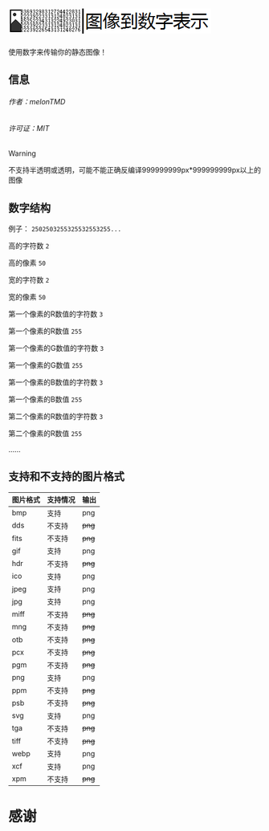# ![图像到数字显示](https://github.com/melonTMD/I2NR/blob/bd75cb468679f8f2b890e2012b599b16de01ab1e/I2NR.png)

使用数字来传输你的静态图像！
## 信息
###### 作者：melonTMD
###### 许可证：MIT
> [!WARNING]
> 不支持半透明或透明，可能不能正确反编译999999999px*999999999px以上的图像
## 数字结构
例子： `2502503255325532553255...` 

高的字符数 `2` 

高的像素 `50` 

宽的字符数 `2` 

宽的像素 `50` 

第一个像素的R数值的字符数 `3` 

第一个像素的R数值 `255` 

第一个像素的G数值的字符数 `3` 

第一个像素的G数值 `255` 

第一个像素的B数值的字符数 `3` 

第一个像素的B数值 `255` 

第二个像素的R数值的字符数 `3` 

第二个像素的R数值 `255`

......
## 支持和不支持的图片格式
| 图片格式 | 支持情况 | 输出 |
|-|-|-|
| bmp | 支持 | png |
| dds | 不支持 | ~~png~~ |
| fits | 不支持 | ~~png~~ |
| gif | 支持 | png |
| hdr | 不支持 | ~~png~~ |
| ico | 支持 | png |
| jpeg | 支持 | png |
| jpg | 支持 | png |
| miff | 不支持 | ~~png~~ |
| mng | 不支持 | ~~png~~ |
| otb | 不支持 | ~~png~~ |
| pcx | 不支持 | ~~png~~ |
| pgm | 不支持 | ~~png~~ |
| png | 支持 | png |
| ppm | 不支持 | ~~png~~ |
| psb | 不支持 | ~~png~~ |
| svg | 支持 | png |
| tga | 不支持 | ~~png~~ |
| tiff | 不支持 | ~~png~~ |
| webp | 支持 | png |
| xcf | 支持 | png |
| xpm | 不支持 | ~~png~~ |
# 感谢

